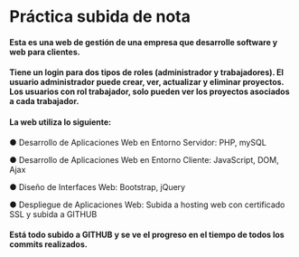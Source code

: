 # Práctica subida de nota
#### Esta es una web de gestión de una empresa que desarrolle software y web para clientes.

#### Tiene un login para dos tipos de roles (administrador y trabajadores). El usuario administrador puede crear, ver, actualizar y eliminar proyectos. Los usuarios con rol trabajador, solo pueden ver los proyectos asociados a cada trabajador.

#### La web utiliza lo siguiente:

● Desarrollo de Aplicaciones Web en Entorno Servidor: PHP, mySQL

● Desarrollo de Aplicaciones Web en Entorno Cliente: JavaScript, DOM, Ajax

● Diseño de Interfaces Web: Bootstrap, jQuery

● Despliegue de Aplicaciones Web: Subida a hosting web con certificado SSL y subida a GITHUB

#### Está todo subido a GITHUB y se ve el progreso en el tiempo de todos los commits realizados.